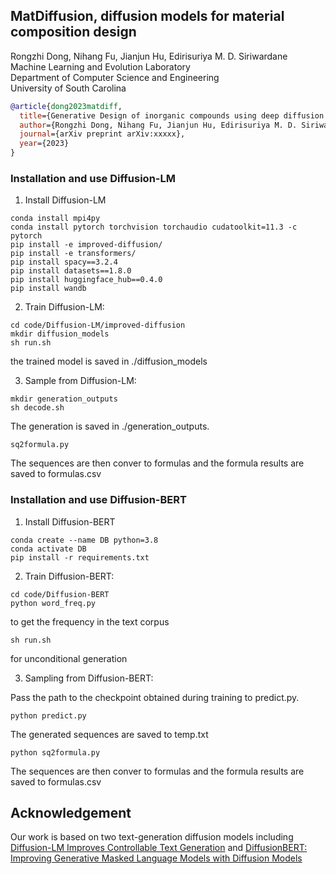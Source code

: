 ## MatDiffusion, diffusion models for material composition design

Rongzhi Dong, Nihang Fu, Jianjun Hu, Edirisuriya M. D. Siriwardane  
Machine Learning and Evolution Laboratory  
Department of Computer Science and Engineering  
University of South Carolina

```bibtex
@article{dong2023matdiff,
  title={Generative Design of inorganic compounds using deep diffusion language models},
  author={Rongzhi Dong, Nihang Fu, Jianjun Hu, Edirisuriya M. D. Siriwardane},
  journal={arXiv preprint arXiv:xxxxx},
  year={2023}
}

```


### Installation and use Diffusion-LM

1) Install Diffusion-LM

~~~Conda Setup:
conda install mpi4py
conda install pytorch torchvision torchaudio cudatoolkit=11.3 -c pytorch
pip install -e improved-diffusion/ 
pip install -e transformers/
pip install spacy==3.2.4
pip install datasets==1.8.0 
pip install huggingface_hub==0.4.0 
pip install wandb 
~~~

2) Train Diffusion-LM:


```
cd code/Diffusion-LM/improved-diffusion 
mkdir diffusion_models
sh run.sh
```

the trained model is saved in ./diffusion_models

3) Sample from Diffusion-LM:

```
mkdir generation_outputs
sh decode.sh
```

The generation is saved in ./generation_outputs.

```
sq2formula.py
```

The sequences are then conver to formulas and the formula results are saved to formulas.csv

### Installation and use Diffusion-BERT
1) Install Diffusion-BERT

```Conda Setup:
conda create --name DB python=3.8
conda activate DB
pip install -r requirements.txt
```

2) Train Diffusion-BERT:

```
cd code/Diffusion-BERT
python word_freq.py 
```

to get the frequency in the text corpus

```
sh run.sh
```
for unconditional generation

3) Sampling from Diffusion-BERT:

Pass the path to the checkpoint obtained during training to predict.py.
```
python predict.py
```
The generated sequences are saved to temp.txt

```
python sq2formula.py
```
The sequences are then conver to formulas and the formula results are saved to formulas.csv

## Acknowledgement 
Our work is based on two text-generation diffusion models including 
[Diffusion-LM Improves Controllable Text Generation](https://arxiv.org/pdf/2205.14217.pdf) and [DiffusionBERT: Improving Generative Masked Language Models with Diffusion Models](https://arxiv.org/pdf/2211.15029.pdf) 



